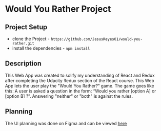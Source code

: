 # Would You Rather Project

## Project Setup
* clone the Project - `https://github.com/JesusReyes01/would-you-rather.git`
* install the dependencies - `npm install`

## Description
This Web App was created to solify my understanding of React and Redux after completing the Udacity Redux section of the React course. This Web App lets the user play the "Would You Rather?" game. The game goes like this: A user is asked a question in the form: “Would you rather [option A] or [option B] ?”. Answering "neither" or "both" is against the rules.

## Planning

The UI planning was done on Figma and can be viewed [here]('https://figma.com/file/eNsnuSPeqVR6RLBkD0MgMA/Would-you-rather?node-id=0%3A1')
